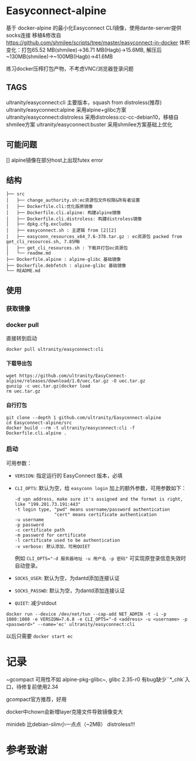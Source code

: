 # Easyconnect-alpine

基于 docker-alpine 的最小化Easyconnect CLI镜像，使用dante-server提供socks连接
移植&修改自 https://github.com/shmilee/scripts/tree/master/easyconnect-in-docker
体积变化：打包65.52 MB(shmilee)->36.71 MB(Hagb)->15.6MB, 解压后 ~130MB(shmilee)->~100MB(Hagb)->41.6MB

练习docker压榨打包产物，不考虑VNC/浏览器登录问题

## TAGS
ultranity/easyconnect:cli 主要版本，squash from distroless(推荐)
ultranity/easyconnect:alpine 采用alpine+glibc方案
ultranity/easyconnect:distroless 采用distroless:cc-cc-debian10，移植自shmilee方案
ultranity/easyconnect:buster 采用shmilee方案基础上优化


## 可能问题
[] alpine镜像在部分host上出现futex error


## 结构
```
├── src
│   ├── change_authority.sh:ec资源包文件权限&所有者设置
│   ├── Dockerfile.cli:优化版原镜像
│   ├── Dockerfile.cli.alpine: 构建alpine镜像
│   ├── Dockerfile.cli.distroless: 构建distroless镜像
│   ├── dpkg.cfg.excludes
│   ├── easyconnect.sh : 主逻辑 from [2][2]
│   ├── easyconn_resources_x64_7.6-378.tar.gz : ec资源包 packed from get_cli_resources.sh, 7.85MB
│   ├── get_cli_resources.sh : 下载并打包ec资源包
│   └── readme.md
├── Dockerfile.alpine : alpine-glibc 基础镜像
├── Dockerfile.debfetch : alpine-glibc 基础镜像
└── README.md
```
## 使用
### 获取镜像
### docker pull
直接转到启动
```
docker pull ultranity/easyconnect:cli
```
#### 下载导出包
```
wget https://github.com/ultranity/EasyConnect-alpine/releases/download/1.0/uec.tar.gz -O uec.tar.gz
gunzip -c uec.tar.gz|docker load
rm uec.tar.gz
```
#### 自行打包
```
git clone --depth 1 github.com/ultranity/Easyconnect-alpine
cd Easyconnect-alpine/src
docker build --rm -t ultranity/easyconnect:cli -f Dockerfile.cli.alpine .
```
### 启动
可用参数：
- `VERSION`: 指定运行的 EasyConnect 版本，必填

- `CLI_OPTS`: 默认为空，给 `easyconn login` 加上的额外参数，可用参数如下：
	```
	-d vpn address, make sure it's assigned and the format is right, like "199.201.73.191:443"
	-t login type, "pwd" means username/password authentication
	               "cert" means certificate authentication
	-u username
	-p password
	-c certificate path
	-m password for certificate
	-l certificate used to be authentication
    -v verbose: 默认添加，可用QUIET
	```
	例如 `CLI_OPTS="-d 服务器地址 -u 用户名 -p 密码"` 可实现原登录信息失效时自动登录。
- `SOCKS_USER`: 默认为空，为dantd添加连接认证
- `SOCKS_PASSWD`: 默认为空，为dantd添加连接认证
- `QUIET`: 减少stdout
```
docker run --device /dev/net/tun --cap-add NET_ADMIN -t -i -p 1080:1080 -e VERSION=7.6.8 -e CLI_OPTS="-d <address> -u <username> -p <password>" --name='ec' ultranity/easyconnect:cli
```
以后只需要 `docker start ec`


# 记录
~gcompact 可用性不如 alpine-pkg-glibc~,
glibc 2.35-r0 有bug缺少``*_chk`入口，待修复前使用2.34

gcompact官方推荐，好用

docker中chown会新增layer克隆文件导致镜像变大

minideb 比debian-slim小一点点（~2MB）
distroless!!!


# 参考致谢
[1]: https://github.com/Hagb/docker-easyconnect
[2]: https://github.com/shmilee/scripts/tree/master/easyconnect-in-docker
[3]: https://github.com/sgerrand/alpine-pkg-glibc
